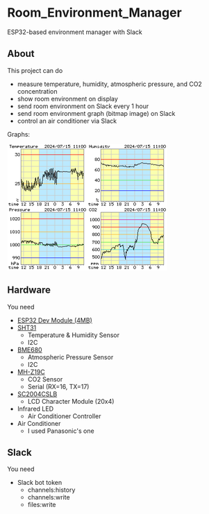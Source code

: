 # Room_Environment_Manager

ESP32-based environment manager with Slack



## About

This project can do

* measure temperature, humidity, atmospheric pressure, and CO2 concentration
* show room environment on display
* send room environment on Slack every 1 hour
* send room environment graph (bitmap image) on Slack
* control an air conditioner via Slack

Graphs:

![graph](image/graph.png)

## Hardware

You need

* [ESP32 Dev Module (4MB)](https://akizukidenshi.com/catalog/g/g115673/)
* [SHT31](https://akizukidenshi.com/catalog/g/g112125/)
  * Temperature & Humidity Sensor
  * I2C
* [BME680](https://akizukidenshi.com/catalog/g/g114469/)
  * Atmospheric Pressure Sensor
  * I2C
* [MH-Z19C](https://akizukidenshi.com/catalog/g/g116142/)
  * CO2 Sensor
  * Serial (RX=16, TX=17)
* [SC2004CSLB](https://akizukidenshi.com/catalog/g/g100036/)
  * LCD Character Module (20x4)
* Infrared LED
  * Air Conditioner Controller
* Air Conditioner
  * I used Panasonic's one



## Slack

You need

* Slack bot token
  * channels:history
  * channels:write
  * files:write